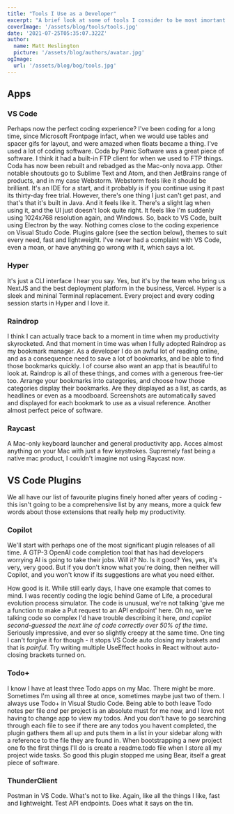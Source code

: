 ```yaml
---
title: "Tools I Use as a Developer"
excerpt: "A brief look at some of tools I consider to be most imortant and useful when I'm developing sites and apps, and why."
coverImage: '/assets/blog/tools/tools.jpg'
date: '2021-07-25T05:35:07.322Z'
author:
  name: Matt Heslington
  picture: '/assets/blog/authors/avatar.jpg'
ogImage:
  url: '/assets/blog/bog/tools.jpg'
---
```


## Apps

### VS Code

Perhaps now the perfect coding experience? I've been coding for a long time, since Microsoft Frontpage infact, when we would use tables and spacer gifs for layout, and were amazed when floats became a thing. I've used a lot of coding software. Coda by Panic Software was a great piece of software. I think it had a built-in FTP client for when we used to FTP things. Coda has now been rebuilt and rebadged as the Mac-only nova.app. Other notable shoutouts go to Sublime Text and Atom, and then JetBrains range of products, and in my case Webstorm. Webstorm feels like it should be brilliant. It's an IDE for a start, and it probably is if you continue using it past its thirty-day free trial. However, there's one thing I just can't get past, and that's that it's built in Java. And it feels like it. There's a slight lag when using it, and the UI just doesn't look quite right. It feels like I'm suddenly using 1024x768 resolution again, and Windows. So, back to VS Code, built using Electron by the way. Nothing comes close to the coding experience on Visual Studo Code. Plugins galore (see the section below), themes to suit every need, fast and lightweight. I've never had a complaint with VS Code, even a moan, or have anything go wrong with it, which says a lot.

### Hyper

It's just a CLI interface I hear you say. Yes, but it's by the team who bring us NextJS and the best deployment platform in the business, Vercel. Hyper is a sleek and mininal Terminal replacement. Every project and every coding session starts in Hyper and I love it.

### Raindrop

I think I can actually trace back to a moment in time when my productivity skyrocketed. And that moment in time was when I fully adopted Raindrop as my bookmark manager. As a developer I do an awful lot of reading online, and as a consequence need to save a lot of bookmarks, and be able to find those bookmarks quickly. I of course also want an app that is beautiful to look at. Raindrop is all of these things, and comes with a generous free-tier too. Arrange your bookmarks into categories, and choose how those categories display their bookmarks. Are they displayed as a list, as cards, as headlines or even as a moodboard. Screenshots are automatically saved and displayed for each bookmark to use as a visual reference. Another almost perfect peice of software.

### Raycast

A Mac-only keyboard launcher and general productivity app. Acces almost anything on your Mac with just a few keystrokes. Supremely fast being a native mac product, I couldn't imagine not using Raycast now.

## VS Code Plugins

We all have our list of favourite plugins finely honed after years of coding - this isn't going to be a comprehensive list by any means, more a quick few words about those extensions that really help my productivity.

### Copilot

We'll start with perhaps one of the most significant plugin releases of all time. A GTP-3 OpenAI code completion tool that has had developers worrying AI is going to take their jobs. Will it? No. Is it good? Yes, yes, it's very, very good. But if you don't know what you're doing, then neither will Copilot, and you won't know if its suggestions are what you need either.

How good is it. While still early days, I have one example that comes to mind. I was recently coding the logic behind Game of Life, a procedural evolution process simulator. The code is unusual, we're not talking 'give me a function to make a Put request to an API endpoint' here. Oh no, we're talking code so complex I'd have trouble describing it here, *and copilot second-guessed the next line of code correctly over 50% of the time*. Seriously impressive, and ever so slightly creepy at the same time. One ting I can't forgive it for though - it stops VS Code auto closing my brakets and that is *painful*. Try writing multiple UseEffect hooks in React without auto-closing brackets turned on.

### Todo+

I know I have at least three Todo apps on my Mac. There might be more. Sometimes I'm using all three at once, sometimes maybe just two of them. I always use Todo+ in Visual Studio Code. Being able to both leave Todo notes per file *and* per project is an absolute must for me now, and I love not having to change app to view my todos. And you don't have to go searching through each file to see if there are any todos you havent completed, the plugin gathers them all up and puts them in a list in your sidebar along with a reference to the file they are found in. When bootstrapping a new project one fo the first things I'll do is create a readme.todo file when I store all my project wide tasks. So good this plugin stopped me using Bear, itself a great piece of software.

### ThunderClient

Postman in VS Code. What's not to like. Again, like all the things I like, fast and lightweight. Test API endpoints. Does what it says on the tin.

